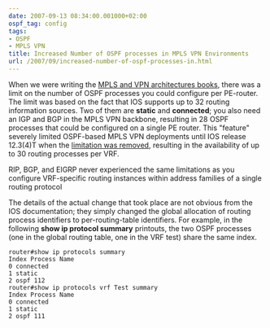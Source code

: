 ```yaml
---
date: 2007-09-13 08:34:00.001000+02:00
ospf_tag: config
tags:
- OSPF
- MPLS VPN
title: Increased Number of OSPF processes in MPLS VPN Environments
url: /2007/09/increased-number-of-ospf-processes-in.html
---
```

When we were writing the [MPLS and VPN architectures books](http://www.google.com/search?q=%22MPLS+VPN+architectures%22+site%3Aamazon.com), there was a limit on the number of OSPF processes you could configure per PE-router. The limit was based on the fact that IOS supports up to 32 routing information sources. Two of them are **static** and **connected**; you also need an IGP and BGP in the MPLS VPN backbone, resulting in 28 OSPF processes that could be configured on a single PE router. This "feature" severely limited OSPF-based MPLS VPN deployments until IOS release 12.3(4)T when the [limitation was removed](http://www.cisco.com/univercd/cc/td/doc/product/software/ios124/124cg/hirp_c/ch15/hospfvf.pdf), resulting in the availability of up to 30 routing processes per VRF.

RIP, BGP, and EIGRP never experienced the same limitations as you configure VRF-specific routing instances within address families of a single routing protocol
<!--more-->
The details of the actual change that took place are not obvious from the IOS documentation; they simply changed the global allocation of routing process identifiers to per-routing-table identifiers. For example, in the following **show ip protocol summary** printouts, the two OSPF processes (one in the global routing table, one in the VRF test) share the same index.

``` code
router#show ip protocols summary
Index Process Name
0 connected
1 static
2 ospf 112
router#show ip protocols vrf Test summary
Index Process Name
0 connected
1 static
2 ospf 111
```
